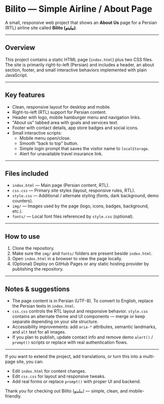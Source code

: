 # Bilito — Simple Airline / About Page

A small, responsive web project that shows an **About Us** page for a Persian (RTL) airline site called **Bilito (بیلیتو)**.  

---

## Overview
This project contains a static HTML page (`index.html`) plus two CSS files.  
The site is primarily right-to-left (Persian) and includes a header, an about section, footer, and small interactive behaviors implemented with plain JavaScript.

---

## Key features
- Clean, responsive layout for desktop and mobile.
- Right-to-left (RTL) support for Persian content.
- Header with logo, mobile hamburger menu and navigation links.
- "About us" tabbed area with goals and services text.
- Footer with contact details, app store badges and social icons.
- Small interactive scripts:
  - Mobile menu open/close.
  - Smooth "back to top" button.
  - Simple login prompt that saves the visitor name to `localStorage`.
  - Alert for unavailable travel insurance link.

---

## Files included
- `index.html` — Main page (Persian content, RTL).
- `css.css` — Primary site styles (layout, responsive rules, RTL).
- `style.css` — Additional / alternate styling (fonts, dark background, demo counters).
- `img/` — Images used by the page (logo, icons, badges, background, etc.).
- `fonts/` — Local font files referenced by `style.css` (optional).

---

## How to use
1. Clone the repository.
2. Make sure the `img/` and `fonts/` folders are present beside `index.html`.
3. Open `index.html` in a browser to view the page locally.
4. (Optional) Deploy on GitHub Pages or any static hosting provider by publishing the repository.

---

## Notes & suggestions
- The page content is in Persian (UTF-8). To convert to English, replace the Persian texts in `index.html`.
- `css.css` controls the RTL layout and responsive behavior. `style.css` contains an alternate theme and UI components — merge or keep separate depending on your site structure.
- Accessibility improvements: add `aria-*` attributes, semantic landmarks, and `alt` text for all images.
- If you plan to publish, update contact info and remove demo `alert()` / `prompt()` scripts or replace with real authentication flows.

---

If you want to extend the project, add translations, or turn this into a multi-page site, you can:
- Edit `index.html` for content changes.
- Edit `css.css` for layout and responsive tweaks.
- Add real forms or replace `prompt()` with proper UI and backend.

Thank you for checking out Bilito (بیلیتو) — simple, clean, and mobile-friendly.
